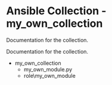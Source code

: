 # Ansible Collection - my_own_collection

Documentation for the collection.

Documentation for the collection.

- my_own_collection
  - my_own_module.py
  - role\my_own_module
